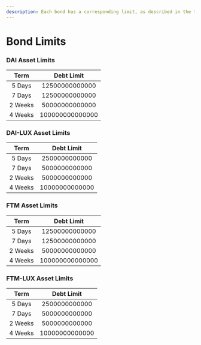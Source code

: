 ```yaml
---
description: Each bond has a corresponding limit, as described in the tables below.
---
```


# Bond Limits

### DAI Asset Limits

|   Term  |    Debt Limit   |
| :-----: | :-------------: |
|  5 Days |  12500000000000 |
|  7 Days |  12500000000000 |
| 2 Weeks |  50000000000000 |
| 4 Weeks | 100000000000000 |

### DAI-LUX Asset Limits

|   Term  |   Debt Limit   |
| :-----: | :------------: |
|  5 Days |  2500000000000 |
|  7 Days |  5000000000000 |
| 2 Weeks |  5000000000000 |
| 4 Weeks | 10000000000000 |

### FTM Asset Limits

|   Term  |    Debt Limit   |
| :-----: | :-------------: |
|  5 Days |  12500000000000 |
|  7 Days |  12500000000000 |
| 2 Weeks |  50000000000000 |
| 4 Weeks | 100000000000000 |

### FTM-LUX Asset Limits

|   Term  |   Debt Limit   |
| :-----: | :------------: |
|  5 Days |  2500000000000 |
|  7 Days |  5000000000000 |
| 2 Weeks |  5000000000000 |
| 4 Weeks | 10000000000000 |
